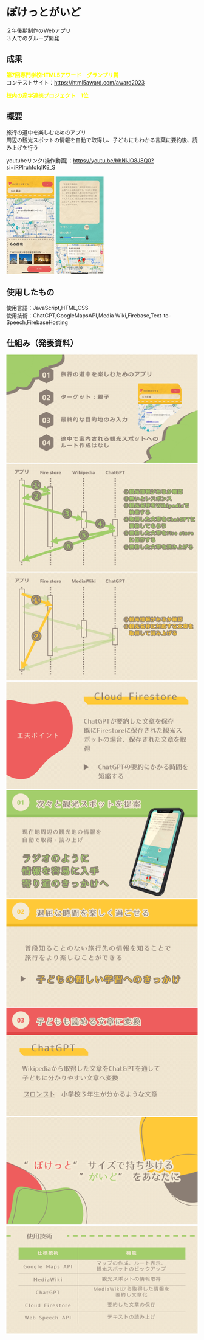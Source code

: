  # ぽけっとがいど
 ２年後期制作のWebアプリ<br>
 ３人でのグループ開発

## 成果
 **<span style="color: yellow;">第7回専門学校HTML5アワード　グランプリ賞</span>**<br>
コンテストサイト：https://html5award.com/award2023

 **<span style="color: yellow;">校内の産学連携プロジェクト　1位</span>**

## 概要
旅行の道中を楽しむためのアプリ<br>
周辺の観光スポットの情報を自動で取得し、子どもにもわかる言葉に要約後、読み上げを行う

youtubeリンク(操作動画)：https://youtu.be/bbNiJO8J8Q0?si=iRPlruhfoIqlK8_S


<img src="images/main.png" width="25%">
<img src="images/sub.png" width="25%">



## 使用したもの
使用言語：JavaScript,HTML,CSS<br>
使用技術：ChatGPT,GoogleMapsAPI,Media Wiki,Firebase,Text-to-Speech,FirebaseHosting



## 仕組み（発表資料）
![alt text](images/スライド1.PNG)
![alt text](images/スライド2.PNG)
![alt text](images/スライド3.PNG)
![alt text](images/スライド4.PNG)
![alt text](images/スライド5.PNG)
![alt text](images/スライド6.PNG)
![alt text](images/スライド7.PNG)
![alt text](images/スライド8.PNG)
![alt text](images/スライド9.PNG)

